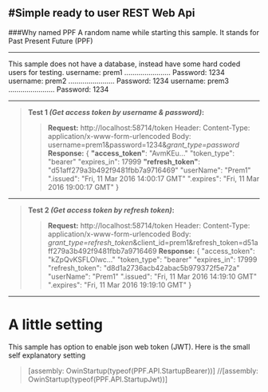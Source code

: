 #Simple ready to user REST Web Api
---
###Why named PPF
A random name while starting this sample. It stands for Past Present Future (PPF)

---
This sample does not have a database, instead have some hard coded users for testing.
username:  prem1 ....................... Password: 1234
username:  prem2 ....................... Password: 1234
username:  prem3 ....................... Password: 1234

---
> **Test 1 *(Get access token by username & password)*:**
>>**Request:**
>http://localhost:58714/token
>Header: Content-Type: application/x-www-form-urlencoded
> Body: username=prem1&password=1234&*grant_type=password*
> **Response:**
> {
**"access_token"**: "AvmKEu..."
"token_type": "bearer"
"expires_in": 17999
**"refresh_token"**: "d51aff279a3b492f9481fbb7a9716469"
"userName": "Prem1"
".issued": "Fri, 11 Mar 2016 14:00:17 GMT"
".expires": "Fri, 11 Mar 2016 19:00:17 GMT"
}

---


> **Test 2 *(Get access token by refresh token)*:**
>> **Request:**
> http://localhost:58714/token
> Header: Content-Type: application/x-www-form-urlencoded
> Body: *grant_type=refresh_token*&client_id=prem1&refresh_token=d51aff279a3b492f9481fbb7a9716469
> **Response:**
> {
"access_token": "kZpQvKSFLOlwc..."
"token_type": "bearer"
"expires_in": 17999
"refresh_token": "d8d1a2736acb42abac5b979372f5e72a"
"userName": "Prem1"
".issued": "Fri, 11 Mar 2016 14:19:10 GMT"
".expires": "Fri, 11 Mar 2016 19:19:10 GMT"
}
---
# A little setting
This sample has option to enable json web token (JWT). Here is the small self explanatory setting

>[assembly: OwinStartup(typeof(PPF.API.StartupBearer))]
>//[assembly: OwinStartup(typeof(PPF.API.StartupJwt))]